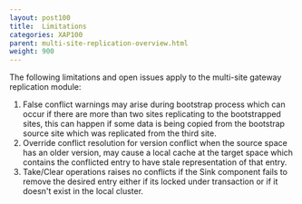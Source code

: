 ```yaml
---
layout: post100
title:  Limitations
categories: XAP100
parent: multi-site-replication-overview.html
weight: 900
---
```




The following limitations and open issues apply to the multi-site gateway replication module:

1. False conflict warnings may arise during bootstrap process which can occur if there are more than two sites replicating to the bootstrapped sites, this can happen if some data is being copied from the bootstrap source site which was replicated from the third site.
1. Override conflict resolution for version conflict when the source space has an older version, may cause a local cache at the target space which contains the conflicted entry to have stale representation of that entry.
1. Take/Clear operations raises no conflicts if the Sink component fails to remove the desired entry either if its locked under transaction or if it doesn't exist in the local cluster.
